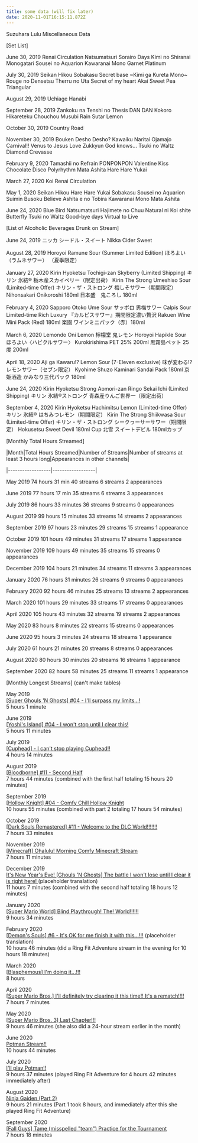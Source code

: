 ```yaml
---
title: some data (will fix later)
date: 2020-11-01T16:15:11.872Z
---
```

Suzuhara Lulu Miscellaneous Data

\[Set List]

June 30, 2019
Renai Circulation
Natsumatsuri
Sorairo Days
Kimi no Shiranai Monogatari
Sousei no Aquarion
Kawaranai Mono
Garnet
Platinum

July 30, 2019
Seikan Hikou
Sobakasu
Secret base \~Kimi ga Kureta Mono\~
Rouge no Densetsu
Therru no Uta
Secret of my heart
Akai Sweet Pea
Triangular

August 29, 2019
Uchiage Hanabi

September 28, 2019
Zankoku na Tenshi no Thesis
DAN DAN Kokoro Hikareteku
Chouchou Musubi
Rain
Sutar
Lemon

October 30, 2019
Country Road

November 30, 2019
Bouken Desho Desho?
Kawaiku Naritai
Ojamajo Carnival!!
Venus to Jesus
Love Zukkyun
God knows...
Tsuki no Waltz
Diamond Crevasse

February 9, 2020
Tamashii no Refrain
PONPONPON
Valentine Kiss
Chocolate Disco
Polyrhythm
Mata Ashita
Hare Hare Yukai

March 27, 2020
Koi
Renai Circulation

May 1, 2020
Seikan Hikou
Hare Hare Yukai
Sobakasu
Sousei no Aquarion
Suimin Busoku
Believe
Ashita e no Tobira
Kawaranai Mono
Mata Ashita

June 24, 2020
Blue Bird
Natsumatsuri
Hajimete no Chuu
Natural ni Koi shite
Butterfly
Tsuki no Waltz
Good-bye days
Virtual to Live

\[List of Alcoholic Beverages Drunk on Stream]

June 24, 2019
ニッカ シードル・スイート
Nikka Cider Sweet

August 28, 2019
Horoyoi Ramune Sour (Summer Limited Edition)
ほろよい　（ラムネサワー） （夏季限定）

January 27, 2020
Kirin Hyoketsu Tochigi-zan Skyberry (Limited Shipping)
キリン 氷結® 栃木産スカイベリー（限定出荷）
Kirin The Strong Umeshiso Sour (Limited-time Offer)
キリン・ザ・ストロング 梅しそサワー（期間限定）
Nihonsakari Onikoroshi 180ml
日本盛　鬼ころし 180ml

February 4, 2020
Sapporo Otoko Ume Sour
サッポロ 男梅サワー
Calpis Sour Limited-time Rich Luxury
『カルピスサワー』期間限定濃い贅沢
Rakuen Wine Mini Pack (Red) 180ml
楽園 ワインミニパック（赤）180ml

March 6, 2020
Lemondo Oni Lemon
檸檬堂 鬼レモン
Horoyoi Hapikle Sour
ほろよい〈ハピクルサワー〉
Kurokirishima PET 25% 200ml
黒霧島ペット 25度 200ml

April 18, 2020
Aji ga Kawaru!? Lemon Sour (7-Eleven exclusive)
味が変わる!?レモンサワー（セブン限定）
Kyohime Shuzo Kaminari Sandai Pack 180ml
京姫酒造 かみなり三代パック 180ml

June 24, 2020
Kirin Hyoketsu Strong Aomori-zan Ringo Sekai Ichi (Limited Shipping)
キリン 氷結®ストロング 青森産りんご世界一（限定出荷）

September 4, 2020
Kirin Hyoketsu Hachimitsu Lemon (Limited-time Offer)
キリン 氷結® はちみつレモン（期間限定）
Kirin The Strong Shiikwasa Sour (Limited-time Offer)
キリン・ザ・ストロング シークヮーサーサワー（期間限定）
Hokusetsu Sweet Devil 180ml Cup
北雪 スイートデビル 180mlカップ

\[Monthly Total Hours Streamed]

|Month|Total Hours Streamed|Number of Streams|Number of streams at least 3 hours long|Appearances in other channels|

|------------------|------------------|

May 2019
74 hours 31 min
40 streams
6 streams
2 appearances

June 2019
77 hours 17 min
35 streams
6 streams
3 appearances

July 2019
86 hours 33 minutes
36 streams
9 streams
0 appearances

August 2019
99 hours 15 minutes
33 streams
14 streams
2 appearances

September 2019
97 hours 23 minutes
29 streams
15 streams
1 appearance

October 2019
101 hours 49 minutes
31 streams
17 streams
1 appearance

November 2019
109 hours 49 minutes
35 streams
15 streams
0 appearances

December 2019
104 hours 21 minutes
34 streams
11 streams
3 appearances

January 2020
76 hours 31 minutes
26 streams
9 streams
0 appearances

February 2020
92 hours 46 minutes
25 streams
13 streams
2 appearances

March 2020
101 hours 29 minutes
33 streams
17 streams
0 appearances

April 2020
105 hours 43 minutes
32 streams
19 streams
2 appearances

May 2020
83 hours 8 minutes
22 streams
15 streams
0 appearances

June 2020
95 hours 3 minutes
24 streams
18 streams
1 appearance

July 2020
61 hours 21 minutes
20 streams
8 streams
0 appearances

August 2020
80 hours 30 minutes
20 streams
16 streams
1 appearance

September 2020
82 hours 58 minutes
25 streams
11 streams
1 appearance

\[Monthly Longest Streams] (can't make tables)

May 2019[](https://youtu.be/sY9XtIUNFbE)[\
[Super Ghouls 'N Ghosts] #04 - I'll surpass my limits...!](https://youtu.be/sY9XtIUNFbE)\
5 hours 1 minute

June 2019[\
[Yoshi's Island] #04 - I won't stop until I clear this!](https://youtu.be/TLD4KmU16-M)\
5 hours 11 minutes

July 2019[\
[Cuphead] - I can't stop playing Cuphead!!](https://youtu.be/SK11UOxl_2Y)\
4 hours 14 minutes

August 2019[\
[Bloodborne] #11 - Second Half](https://youtu.be/GhbIiSydXQk)\
7 hours 44 minutes (combined with the first half totaling 15 hours 20 minutes)

September 2019[\
[Hollow Knight] #04 - Comfy Chill Hollow Knight](https://youtu.be/TyV5RcQpju8)\
10 hours 55 minutes (combined with part 2 totaling 17 hours 54 minutes)

October 2019[\
[Dark Souls Remastered] #11 - Welcome to the DLC World!!!!!!!](https://youtu.be/V-V6VvldRj0)\
7 hours 33 minutes

November 2019[\
[Minecraft] Ohalulu! Morning Comfy Minecraft Stream](https://youtu.be/vfhhnN_vyHg)\
7 hours 11 minutes

December 2019\
[It's New Year's Eve! [Ghouls 'N Ghosts] The battle I won't lose until I clear it is right here! ](https://youtu.be/BFOtRhQoEFY)(placeholder translation)\
11 hours 7 minutes (combined with the second half totaling 18 hours 12 minutes)

January 2020[\
[Super Mario World] Blind Playthrough! The! World!!!!!!](https://youtu.be/cnKqj-vKt2Q)\
9 hours 34 minutes

February 2020[\
[Demon's Souls] #6 - It's OK for me finish it with this...!!!](https://youtu.be/AinRcloibZw) (placeholder translation)\
10 hours 46 minutes (did a Ring Fit Adventure stream in the evening for 10 hours 18 minutes)

March 2020[\
[Blasphemous] I'm doing it...!!!](https://youtu.be/Dnb3jQse5gM)\
8 hours

April 2020[\
[Super Mario Bros.] I'll definitely try clearing it this time!! It's a rematch!!!!](https://youtu.be/H-85oSp5QCU)\
7 hours 7 minutes

May 2020[\
[Super Mario Bros. 3] Last Chapter!!!](https://youtu.be/uDKwbKGY04Y)\
9 hours 46 minutes (she also did a 24-hour stream earlier in the month)

June 2020[\
Potman Stream!!](https://youtu.be/qBRlexwpAF0)\
10 hours 44 minutes

July 2020[\
I'll play Potman!!](https://youtu.be/n8z9x7XIsT4)\
9 hours 37 minutes (played Ring Fit Adventure for 4 hours 42 minutes immediately after)

August 2020[\
Ninja Gaiden (Part 2)](https://youtu.be/nLWjI60eyD8)\
9 hours 21 minutes (Part 1 took 8 hours, and immediately after this she played Ring Fit Adventure)

September 2020[\
[Fall Guys] Tame (misspelled "team") Practice for the Tournament](https://youtu.be/sWu5xmSAgRA)\
7 hours 18 minutes